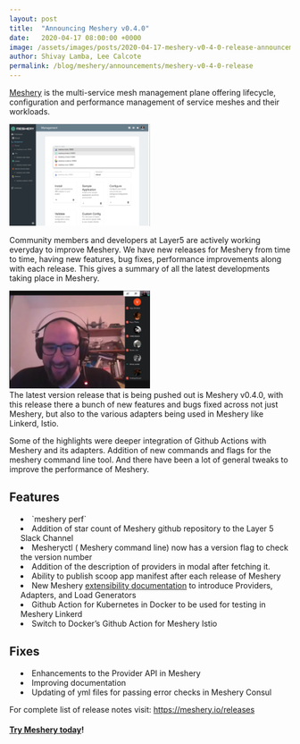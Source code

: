 ```yaml
---
layout: post
title:  "Announcing Meshery v0.4.0"
date:   2020-04-17 08:00:00 +0000
image: /assets/images/posts/2020-04-17-meshery-v0-4-0-release-announcement/meshery_multi_mesh.png
author: Shivay Lamba, Lee Calcote
permalink: /blog/meshery/announcements/meshery-v0-4-0-release
---
```

<style>ul, li { margin-left:20px;list-style-type: disc; }</style>

[Meshery](https://meshery.io) is the multi-service mesh management plane offering lifecycle, configuration and performance management of service meshes and their workloads.

<div class="center"><a href="/assets/images/posts/2020-04-17-meshery-v0-4-0-release-announcement/meshery_multi_mesh.png">
    <img src="/assets/images/posts/2020-04-17-meshery-v0-4-0-release-announcement/meshery_multi_mesh.png"
        alt="The service mesh management plane"
        style="width:50%;"
         />
    </a>
</div>

Community members and developers at Layer5 are actively working everyday to improve Meshery. We have new releases for Meshery from time to time, having new features, bug fixes, performance improvements along with each release. This gives a summary of all the latest developments taking place in Meshery.

<div class="center"><a href="/assets/images/posts/2020-04-17-meshery-v0-4-0-release-announcement/layer5-community.png">
    <img src="/assets/images/posts/2020-04-17-meshery-v0-4-0-release-announcement/layer5-community.png"
        alt="The service mesh management plane"
        style="width:50%;"
         />
    </a>
</div>
The latest version release that is being pushed out is Meshery v0.4.0, with this release there a bunch of new features and bugs fixed across not just Meshery, but also to the various adapters being used in Meshery like Linkerd, Istio.

Some of the highlights were deeper integration of Github Actions with Meshery and its adapters. Addition of new commands and flags for the meshery command line tool. And there have been a lot of general tweaks to improve the performance of Meshery.  

## Features

<li> `meshery perf`</li>
<li> Addition of star count of Meshery github repository to the Layer 5 Slack Channel</li>
<li> Mesheryctl ( Meshery command line) now has a version flag to check the version number</li>
<li> Addition of the description of providers in modal after fetching it.</li>
<li> Ability to publish scoop app manifest after each release of Meshery</li>
<li> New Meshery <a href="https://www.google.com/url?q=https://meshery.layer5.io/docs/extensibility&sa=D&ust=1587148597619000">extensibility documentation</a> to introduce Providers, Adapters, and Load Generators</li>
<li> Github Action for Kubernetes in Docker to be used for testing in Meshery Linkerd</li>
<li> Switch to Docker’s Github Action for Meshery Istio</li>

## Fixes

<li> Enhancements to the Provider API in Meshery</li>
<li> Improving documentation</li>
<li> Updating of yml files for passing error checks in Meshery Consul</li>

For complete list of release notes visit: <a href="https://meshery.io/releases">https://meshery.io/releases</a>
<h4 class="center"><a href="/meshery#getting-started">Try Meshery today</a>!</h4>